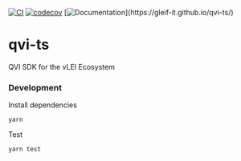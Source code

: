 [![CI](https://github.com/GLEIF-IT/qvi-ts/actions/workflows/main.yml/badge.svg?branch=main)](https://github.com/GLEIF-IT/qvi-ts/actions/workflows/main.yml)
[![codecov](https://codecov.io/gh/GLEIF-IT/qvi-ts/graph/badge.svg?token=DKG7H94FLS)](https://codecov.io/gh/GLEIF-IT/qvi-ts)
[![Documentation](https://img.shields.io/badge/documentation-grey?)](https://gleif-it.github.io/qvi-ts/)


# qvi-ts
QVI SDK for the vLEI Ecosystem

### Development

Install dependencies

```
yarn
```

Test

```
yarn test
```
